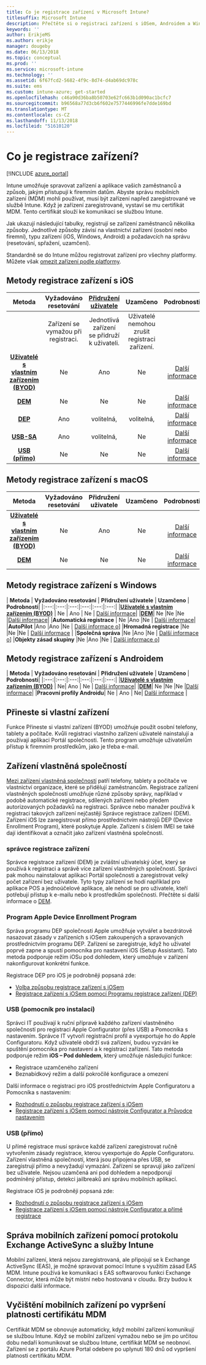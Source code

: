 ```yaml
---
title: Co je registrace zařízení v Microsoft Intune?
titlesuffix: Microsoft Intune
description: Přečtěte si o registraci zařízení s iOSem, Androidem a Windows.
keywords: ''
author: ErikjeMS
ms.author: erikje
manager: dougeby
ms.date: 06/13/2018
ms.topic: conceptual
ms.prod: ''
ms.service: microsoft-intune
ms.technology: ''
ms.assetid: 6f67fcd2-5682-4f9c-8d74-d4ab69dc978c
ms.suite: ems
ms.custom: intune-azure; get-started
ms.openlocfilehash: c46a90d36ba8b50703e62fc663b1d090ac1bcfc7
ms.sourcegitcommit: b96568a77d3cb6f602e7577446996fe7dde169bd
ms.translationtype: MT
ms.contentlocale: cs-CZ
ms.lasthandoff: 11/13/2018
ms.locfileid: "51610120"
---
```

# <a name="what-is-device-enrollment"></a>Co je registrace zařízení?
[!INCLUDE [azure_portal](./includes/azure_portal.md)]

Intune umožňuje spravovat zařízení a aplikace vašich zaměstnanců a způsob, jakým přistupují k firemním datům. Abyste správu mobilních zařízení (MDM) mohli používat, musí být zařízení napřed zaregistrované ve službě Intune. Když je zařízení zaregistrované, vystaví se mu certifikát MDM. Tento certifikát slouží ke komunikaci se službou Intune.

Jak ukazují následující tabulky, registrují se zařízení zaměstnanců několika způsoby. Jednotlivé způsoby závisí na vlastnictví zařízení (osobní nebo firemní), typu zařízení (iOS, Windows, Android) a požadavcích na správu (resetování, spřažení, uzamčení).

Standardně se do Intune můžou registrovat zařízení pro všechny platformy. Můžete však [omezit zařízení podle platformy](enrollment-restrictions-set.md#set-device-type-restrictions).

## <a name="ios-enrollment-methods"></a>Metody registrace zařízení s iOS

| **Metoda** |  **Vyžadováno resetování** |    [**Přidružení uživatele**](device-enrollment-program-enroll-ios.md#create-an-apple-enrollment-profile) |   **Uzamčeno** | **Podrobnosti** |
|:---:|:---:|:---:|:---:|:---:|
| | Zařízení se vymažou při registraci. |  Jednotlivá zařízení se přidruží k uživateli.| Uživatelé nemohou zrušit registraci zařízení.  | |
|**[Uživatelé s vlastním zařízením (BYOD)](#bring-your-own-device)** | Ne|   Ano |   Ne | [Další informace](./apple-mdm-push-certificate-get.md)|
|**[DEM](#device-enrollment-manager)**| Ne |Ne |Ne  | [Další informace](./device-enrollment-program-enroll-ios.md)|
|**[DEP](#apple-device-enrollment-program)**|   Ano |   volitelná, |  volitelná,|[Další informace](./device-enrollment-program-enroll-ios.md)|
|**[USB-SA](#usb-sa)**| Ano |   volitelná, |  Ne| [Další informace](./apple-configurator-setup-assistant-enroll-ios.md)|
|**[USB (přímo)](#usb-direct)**| Ne |    Ne  | Ne|[Další informace](./apple-configurator-direct-enroll-ios.md)|

## <a name="macos-enrollment-methods"></a>Metody registrace zařízení s macOS
| **Metoda** |  **Vyžadováno resetování** |  **Přidružení uživatele** | **Uzamčeno** | **Podrobnosti**|
|:---:|:---:|:---:|:---:|:---:|
|**[Uživatelé s vlastním zařízením (BYOD)](#bring-your-own-device)** | Ne| Ano | Ne | [Další informace](./macos-enroll.md)|
|**[DEM](#device-enrollment-manager)**| Ne |Ne |Ne  | [Další informace](./device-enrollment-manager-enroll.md)|


## <a name="windows-enrollment-methods"></a>Metody registrace zařízení s Windows

| **Metoda** |  **Vyžadováno resetování** |    **Přidružení uživatele**   |   **Uzamčeno** | **Podrobnosti**|
|:---:|:---:|:---:|:---:|:---:|:---:|
|**[Uživatelé s vlastním zařízením (BYOD)](#bring-your-own-device)** | Ne |  Ano |   Ne | [Další informace](windows-enroll.md)|
|**[DEM](#device-enrollment-manager)**| Ne |Ne |Ne  |[Další informace](device-enrollment-manager-enroll.md)|
|**Automatická registrace** | Ne |Ano |Ne | [Další informace](./windows-enroll.md#enable-windows-10-automatic-enrollment)|
|**AutoPilot** |Ano |Ano |Ne | [Další informace o](enrollment-autopilot.md)]
|**Hromadná registrace** |Ne |Ne |Ne | [Další informace](./windows-bulk-enroll.md) |
|**Společná správa** |Ne |Ano |Ne | [Další informace o](https://docs.microsoft.com/sccm/core/clients/manage/co-management-overview)]
|**Objekty zásad skupiny** |Ne |Ano |Ne | [Další informace o](https://docs.microsoft.com/windows/client-management/mdm/enroll-a-windows-10-device-automatically-using-group-policy)]


## <a name="android-enrollment-methods"></a>Metody registrace zařízení s Androidem

| **Metoda** |  **Vyžadováno resetování** |    **Přidružení uživatele**   |   **Uzamčeno** | **Podrobnosti**|
|:---:|:---:|:---:|:---:|:---:|:---:|
|**[Uživatelé s vlastním zařízením (BYOD)](#bring-your-own-device)** | Ne|   Ano |   Ne | [Další informace](./android-enroll.md)|
|**[DEM](#device-enrollment-manager)**| Ne |Ne |Ne  |[Další informace](./device-enrollment-manager-enroll.md)|
|**Pracovní profily Androidu**| Ne | Ano | Ne| [Další informace](./android-work-profile-enroll.md) |


## <a name="bring-your-own-device"></a>Přineste si vlastní zařízení
Funkce Přineste si vlastní zařízení (BYOD) umožňuje použít osobní telefony, tablety a počítače. Kvůli registraci vlastního zařízení uživatelé nainstalují a používají aplikaci Portál společnosti. Tento program umožňuje uživatelům přístup k firemním prostředkům, jako je třeba e-mail.

## <a name="corporate-owned-device"></a>Zařízení vlastněná společností
[Mezi zařízení vlastněná společností](corporate-identifiers-add.md) patří telefony, tablety a počítače ve vlastnictví organizace, které se přidělují zaměstnancům. Registrace zařízení vlastněných společností umožňuje různé způsoby správy, například v podobě automatické registrace, sdílených zařízení nebo předem autorizovaných požadavků na registraci. Správce nebo manažer používá k registraci takových zařízení nejčastěji Správce registrace zařízení (DEM). Zařízení iOS lze zaregistrovat přímo prostřednictvím nástrojů DEP (Device Enrollment Program), které poskytuje Apple. Zařízení s číslem IMEI se také dají identifikovat a označit jako zařízení vlastněná společností.

### <a name="device-enrollment-manager"></a>správce registrace zařízení
Správce registrace zařízení (DEM) je zvláštní uživatelský účet, který se používá k registraci a správě více zařízení vlastněných společností. Správci pak mohou nainstalovat aplikaci Portál společnosti a zaregistrovat velký počet zařízení bez uživatele. Tyto typy zařízení se hodí například pro aplikace POS a jednoúčelové aplikace, ale nehodí se pro uživatele, kteří potřebují přístup k e-mailu nebo k prostředkům společnosti. Přečtěte si další informace o [DEM](./device-enrollment-manager-enroll.md). 

### <a name="apple-device-enrollment-program"></a>Program Apple Device Enrollment Program
Správa programu DEP společnosti Apple umožňuje vytvářet a bezdrátově nasazovat zásady v zařízeních s iOSem zakoupených a spravovaných prostřednictvím programu DEP. Zařízení se zaregistruje, když ho uživatel poprvé zapne a spustí pomocníka pro nastavení iOS (Setup Assistant). Tato metoda podporuje režim iOSu pod dohledem, který umožňuje v zařízení nakonfigurovat konkrétní funkce.

Registrace DEP pro iOS je podrobněji popsaná zde:

- [Volba způsobu registrace zařízení s iOSem](ios-enroll.md)
- [Registrace zařízení s iOSem pomocí Programu registrace zařízení (DEP)](https://docs.microsoft.com/intune/device-restrictions-ios#device-enrollment-program)

### <a name="usb-sa"></a>USB (pomocník pro instalaci)
Správci IT používají k ruční přípravě každého zařízení vlastněného společností pro registraci Apple Configurator (přes USB) a Pomocníka s nastavením. Správce IT vytvoří registrační profil a vyexportuje ho do Apple Configuratoru. Když uživatelé obdrží svá zařízení, budou vyzváni ke spuštění pomocníka pro nastavení a k registraci zařízení. Tato metoda podporuje režim **iOS – Pod dohledem**, který umožňuje následující funkce:
  - Registrace uzamčeného zařízení
  - Beznabídkový režim a další pokročilé konfigurace a omezení

Další informace o registraci pro iOS prostřednictvím Apple Configuratoru a Pomocníka s nastavením:

- [Rozhodnutí o způsobu registrace zařízení s iOSem](enrollment-method-choose-ios.md)
- [Registrace zařízení s iOSem pomocí nástroje Configurator a Průvodce nastavením](apple-configurator-setup-assistant-enroll-ios.md)

### <a name="usb-direct"></a>USB (přímo)
U přímé registrace musí správce každé zařízení zaregistrovat ručně vytvořením zásady registrace, kterou vyexportuje do Apple Configuratoru. Zařízení vlastněná společností, která jsou připojena přes USB, se zaregistrují přímo a nevyžadují vymazání. Zařízení se spravují jako zařízení bez uživatele. Nejsou uzamčená ani pod dohledem a nepodporují podmíněný přístup, detekci jailbreaků ani správu mobilních aplikací.

Registrace iOS je podrobněji popsaná zde:

- [Rozhodnutí o způsobu registrace zařízení s iOSem](enrollment-method-choose-ios.md)
- [Registrace zařízení s iOSem pomocí nástroje Configurator a přímé registrace](apple-configurator-direct-enroll-ios.md)

## <a name="mobile-device-management-with-exchange-activesync-and-intune"></a>Správa mobilních zařízení pomocí protokolu Exchange ActiveSync a služby Intune
Mobilní zařízení, která nejsou zaregistrovaná, ale připojují se k Exchange ActiveSync (EAS), je možné spravovat pomocí Intune s využitím zásad EAS MDM. Intune používá ke komunikaci s EAS softwarovou funkci Exchange Connector, která může být místní nebo hostovaná v cloudu. Brzy budou k dispozici další informace.

## <a name="mobile-device-cleanup-after-mdm-certificate-expiration"></a>Vyčištění mobilních zařízení po vypršení platnosti certifikátu MDM

Certifikát MDM se obnovuje automaticky, když mobilní zařízení komunikují se službou Intune. Když se mobilní zařízení vymažou nebo se jim po určitou dobu nedaří komunikovat se službou Intune, certifikát MDM se neobnoví. Zařízení se z portálu Azure Portal odebere po uplynutí 180 dnů od vypršení platnosti certifikátu MDM.
